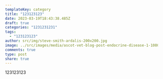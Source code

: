 ```yaml
---
templateKey: category
title: "123123123"
date: 2023-03-19T18:43:38.485Z
draft: true
categories: "1231231231"
tags:
  - "123123123"
author: src/img/steve-smith-ardalis-200x200.jpg
image: ../src/images/media/ascot-vet-blog-post-endocrine-disease-1-1080x675.jpg
comments: true
type: post
share: true
---
```

123123123